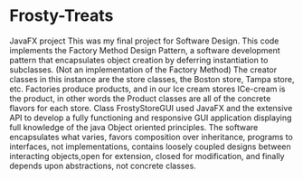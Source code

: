 # Frosty-Treats
JavaFX project
This was my final project for Software Design.
This code implements the Factory Method Design Pattern, a software development pattern that encapsulates object creation by deferring instantiation to subclasses. (Not an implementation of the Factory Method)
The creator classes in this instance are the store classes, the Boston store, Tampa store, etc.
Factories produce products, and in our Ice cream stores ICe-cream is the product, in other words the Product classes are all of the concrete flavors for each store.
Class FrostyStoreGUI used JavaFX and the extensive API to develop a fully functioning and responsive GUI application displaying full knowledge
of the java Object oriented principles.
The software encapsulates what varies, favors composition over inheritance, programs to interfaces, not implementations, 
contains loosely coupled designs between interacting objects,open for extension, closed for modification, and finally depends upon abstractions, not concrete classes. 

